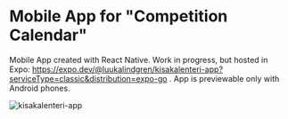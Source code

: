 # Mobile App for "Competition Calendar"

Mobile App created with React Native. Work in progress, but hosted in Expo: https://expo.dev/@luukalindgren/kisakalenteri-app?serviceType=classic&distribution=expo-go . 
App is previewable only with Android phones.

![kisakalenteri-app](https://github.com/Luukalindgren/kisakalenteri-app/assets/70708962/2eddd3db-7440-4ea5-948e-b9426c5c4327)
